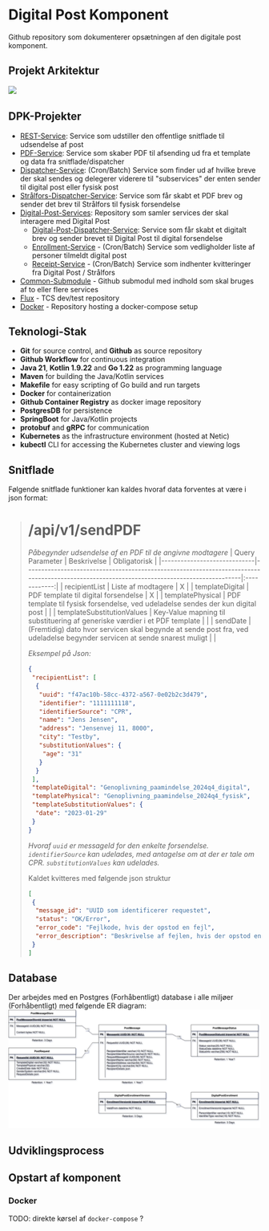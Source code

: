 # Digital Post Komponent
Github repository som dokumenterer opsætningen af den digitale post komponent.

## Projekt Arkitektur
[![](https://mermaid.ink/img/pako:eNqNU9FugjAU_ZWmT1ti9Z2HJSig20xGKG_FhwoXaYRCStmyGD9nX7IfW9E50KGxT-Xec0_OObfscFwmgC1MCIlkKHQOFnLERmieI7-sNXoti6qUIHUkD5g0Lz_ijCuNlkEkkTk2CxVPUxGvjt91s94oXmVXedDvmbLApSGioN5FDCtC0IsznSFCntqJjYK6w86YI-qK6zgDdTkxPGCa88A_0LnsTErHtBrGe4xq9f2Vp6Wqh9EO8x3vT0dXd3ssTlf2hstz5kpV5nkB-r4UFiyAGER1J_xUYQ-nG3K45mtew-OvaJDJja31DD_PaXgW45nrMVqEoU_R2PhrkT2PN3qLK73_osw-OD_sox9qb5qGgW0vvbeA9nZ36dE2MaFM66q2JpPk6IVUxgvZnl7nONlO2jDRFI9wAargIjG_x64liLDOoIAIW-aaQMqbXEc4knsD5Y0u6aeMsaVVAyPcVAnX4Ahu9BfYSnlew_4HlvkIZQ?type=png)](https://mermaid.live/edit#pako:eNqNU9FugjAU_ZWmT1ti9Z2HJSig20xGKG_FhwoXaYRCStmyGD9nX7IfW9E50KGxT-Xec0_OObfscFwmgC1MCIlkKHQOFnLERmieI7-sNXoti6qUIHUkD5g0Lz_ijCuNlkEkkTk2CxVPUxGvjt91s94oXmVXedDvmbLApSGioN5FDCtC0IsznSFCntqJjYK6w86YI-qK6zgDdTkxPGCa88A_0LnsTErHtBrGe4xq9f2Vp6Wqh9EO8x3vT0dXd3ssTlf2hstz5kpV5nkB-r4UFiyAGER1J_xUYQ-nG3K45mtew-OvaJDJja31DD_PaXgW45nrMVqEoU_R2PhrkT2PN3qLK73_osw-OD_sox9qb5qGgW0vvbeA9nZ36dE2MaFM66q2JpPk6IVUxgvZnl7nONlO2jDRFI9wAargIjG_x64liLDOoIAIW-aaQMqbXEc4knsD5Y0u6aeMsaVVAyPcVAnX4Ahu9BfYSnlew_4HlvkIZQ)

## DPK-Projekter
- [REST-Service](https://github.com/trifork/dpk-rest-service): Service som udstiller den offentlige snitflade til udsendelse af post
- [PDF-Service](https://github.com/trifork/dpk-pdf-service): Service som skaber PDF til afsending ud fra et template og data fra snitflade/dispatcher
- [Dispatcher-Service](https://github.com/trifork/dpk-docs): (Cron/Batch) Service som finder ud af hvilke breve der skal sendes og delegerer viderere til "subservices" der enten sender til digital post eller fysisk post
- [Strålfors-Dispatcher-Service](https://github.com/trifork/dpk-straalfors): Service som får skabt et PDF brev og sender det brev til Strålfors til fysisk forsendelse
- [Digital-Post-Services](https://github.com/trifork/dpk-digital-post): Repository som samler services der skal interagere med Digital Post
  - [Digital-Post-Dispatcher-Service](https://github.com/trifork/dpk-digital-post): Service som får skabt et digitalt brev og sender brevet til Digital Post til digital forsendelse
  - [Enrollment-Service](https://github.com/trifork/dpk-digital-post) - (Cron/Batch) Service som vedligholder liste af personer tilmeldt digital post
  - [Receipt-Service](https://github.com/trifork/dpk-digital-post) - (Cron/Batch) Service som indhenter kvitteringer fra Digital Post / Strålfors
- [Common-Submodule](https://github.com/trifork/dpk-common-submodule) - Github submodul med indhold som skal bruges af to eller flere services
- [Flux](https://github.com/trifork/dpk-docs) - TCS dev/test repository
- [Docker](https://github.com/trifork/dpk-docker) - Repository hosting a docker-compose setup

## Teknologi-Stak
* **Git** for source control, and **Github** as source repository
* **Github Workflow** for continuous integration
* **Java 21**, **Kotlin 1.9.22** and **Go 1.22** as programming language
* **Maven** for building the Java/Kotlin services
* **Makefile** for easy scripting of Go build and run targets
* **Docker** for containerization
* **Github Container Registry** as docker image repository
* **PostgresDB** for persistence
* **SpringBoot** for Java/Kotlin projects
* **protobuf** and **gRPC** for communication
* **Kubernetes** as the infrastructure environment (hosted at Netic)
* **kubectl** CLI for accessing the Kubernetes cluster and viewing logs

## Snitflade
Følgende snitflade funktioner kan kaldes hvoraf data forventes at være i json format:

> # /api/v1/sendPDF
>
> *Påbegynder udsendelse af en PDF til de angivne modtagere*
> | Query Parameter             | Beskrivelse                                                                                                                               | Obligatorisk |
> |-----------------------------|-------------------------------------------------------------------------------------------------------------------------------------------|:------------:|
> | recipientList               | Liste af modtagere                                                                                                                        | X            |
> | templateDigital             | PDF template til digital forsendelse                                                                                                      | X            |
> | templatePhysical            | PDF template til fysisk forsendelse, ved udeladelse sendes der kun digital post                                                           |              |
> | templateSubstitutionValues  | Key-Value mapning til substituering af generiske værdier i et PDF template                                                                |              |
> | sendDate                    | (Fremtidig) dato hvor servicen skal begynde at sende post fra, ved udeladelse begynder servicen at sende snarest muligt                   |              |
>
> *Eksempel på Json:*
> ```json
> {
>  "recipientList": [
>   {
>    "uuid": "f47ac10b-58cc-4372-a567-0e02b2c3d479",
>    "identifier": "1111111118",
>    "identifierSource": "CPR",
>    "name": "Jens Jensen",
>    "address": "Jensenvej 11, 8000",
>    "city": "Testby",
>    "substitutionValues": {
>     "age": "31"    
>    }
>   }
>  ],
>  "templateDigital": "Genoplivning_paamindelse_2024q4_digital",
>  "templatePhysical": "Genoplivning_paamindelse_2024q4_fysisk",
>  "templateSubstitutionValues": {
>   "date": "2023-01-29"    
>  } 
> }
> ```
> *Hvoraf `uuid` er messageId for den enkelte forsendelse. `identifierSource` kan udelades, med antagelse om at der er tale om CPR. `substitutionValues` kan udelades.*
>
> Kaldet kvitteres med følgende json struktur
> ```json
> [
>  {
>   "message_id": "UUID som identificerer requestet",
>   "status": "OK/Error",
>   "error_code": "Fejlkode, hvis der opstod en fejl",
>   "error_description": "Beskrivelse af fejlen, hvis der opstod en fejl"
>  }
> ]
> ```

## Database
Der arbejdes med en Postgres (Forhåbentligt) database i alle miljøer (Forhåbentligt) med følgende ER diagram:
![dpk_db.png not found!](assets/dpk_db.png "ER Diagram")

## Udviklingsprocess

## Opstart af komponent
### Docker
TODO: direkte kørsel af `docker-compose` ?
